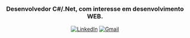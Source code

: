 <span align="center">
  
### Desenvolvedor C#/.Net, com interesse em desenvolvimento WEB.

<a href="https://www.linkedin.com/in/henrique-serrão-453759165/"><img src="https://img.shields.io/badge/henriqueserrão-%23282a3a.svg?&style=for-the-badge&logo=linkedin&logoColor=white" alt="LinkedIn" title="LinkedIn"></a> <a href="mailto:henriquemellodev@gmail.com"><img src="https://img.shields.io/badge/henriquemellodev-%23232633.svg?&style=for-the-badge&logo=gmail&logoColor=white" alt="Gmail" title="Gmail"></a> 

</span>

